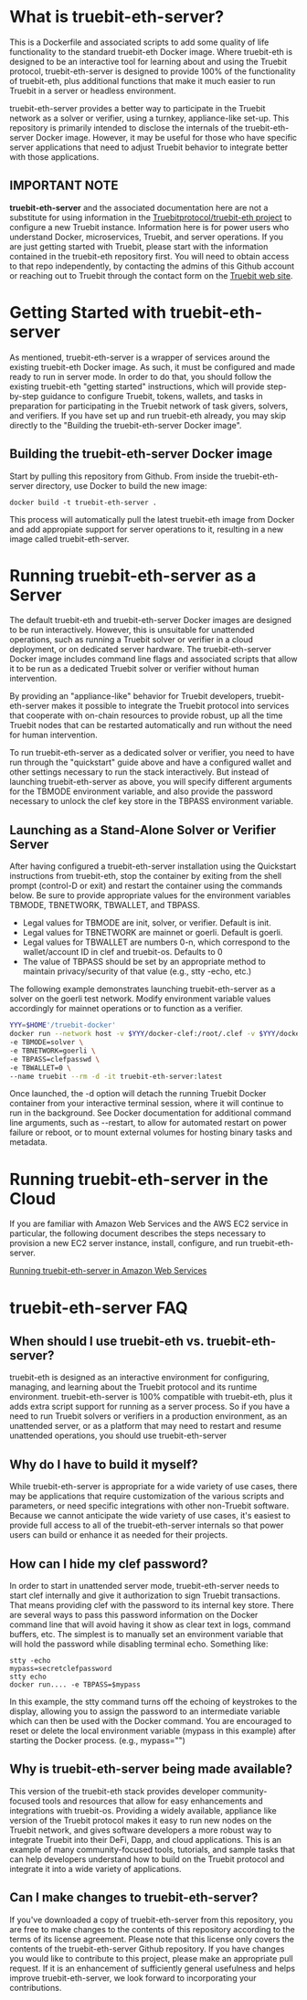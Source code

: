 # What is truebit-eth-server?
This is a Dockerfile and associated scripts to add some quality of life functionality to the standard truebit-eth Docker image. Where truebit-eth is designed to be an interactive tool for learning about and using the Truebit protocol, truebit-eth-server is designed to provide 100% of the functionality of truebit-eth, plus additional functions that make it much easier to run Truebit in a server or headless environment.

truebit-eth-server provides a better way to participate in the Truebit network as a solver or verifier, using a turnkey, appliance-like set-up. This repository is primarily intended to disclose the internals of the truebit-eth-server Docker image. However, it may be useful for those who have specific server applications that need to adjust Truebit behavior to integrate better with those applications.

## IMPORTANT NOTE
**truebit-eth-server** and the associated documentation here are not a substitute for using information in the [Truebitprotocol/truebit-eth project](https://github.com/TruebitProtocol/truebit-eth)
to configure a new Truebit instance. Information here is for power users who understand Docker, microservices, Truebit, and server operations. If you are just getting started with Truebit, please start with the information contained in the truebit-eth repository first. You will need to obtain access to that repo independently, by contacting the admins of this Github account or reaching out to Truebit through the contact form on the [Truebit web site](https://www.truebit.io/#connect).

# Getting Started with truebit-eth-server
As mentioned, truebit-eth-server is a wrapper of services around the existing truebit-eth Docker image. As such, it must be configured and made ready to run in server mode. In order to do that, you should follow the existing truebit-eth "getting started" instructions, which will provide step-by-step guidance to configure Truebit, tokens, wallets, and tasks in preparation for participating in the Truebit network of task givers, solvers, and verifiers. If you have set up and run truebit-eth already, you may skip directly to the "Building the truebit-eth-server Docker image".

## Building the truebit-eth-server Docker image
Start by pulling this repository from Github. From inside the truebit-eth-server directory, use Docker to build the new image:
```
docker build -t truebit-eth-server .
```
This process will automatically pull the latest truebit-eth image from Docker and add appropiate support for server operations to it, resulting in a new image called truebit-eth-server.

# Running truebit-eth-server as a Server

The default truebit-eth and truebit-eth-server Docker images are designed to be run interactively. However, this is unsuitable for unattended operations, such as running a Truebit solver or verifier in a cloud deployment, or on dedicated server hardware. The truebit-eth-server Docker image includes command line flags and associated scripts that allow it to be run as a dedicated Truebit solver or verifier without human intervention.

By providing an "appliance-like" behavior for Truebit developers, truebit-eth-server makes it possible to integrate the Truebit protocol into services that cooperate with on-chain resources to provide robust, up all the time Truebit nodes that can be restarted automatically and run without the need for human intervention.

To run truebit-eth-server as a dedicated solver or verifier, you need to have run through the "quickstart" guide above and have a configured wallet and other settings necessary to run the stack interactively. But instead of launching truebit-eth-server as above, you will specify different arguments for the TBMODE environment variable, and also provide the password necessary to unlock the clef key store in the TBPASS environment variable.

## Launching as a Stand-Alone Solver or Verifier Server

After having configured a truebit-eth-server installation using the Quickstart instructions from truebit-eth, stop the container by exiting from the shell prompt (control-D or exit) and restart the container using the commands below. Be sure to provide appropriate values for the environment variables TBMODE, TBNETWORK, TBWALLET, and TBPASS.

  * Legal values for TBMODE are init, solver, or verifier. Default is init.
  * Legal values for TBNETWORK are mainnet or goerli. Default is goerli.
  * Legal values for TBWALLET are numbers 0-n, which correspond to the wallet/account ID in clef and truebit-os. Defaults to 0
  * The value of TBPASS should be set by an appropriate method to maintain privacy/security of that value (e.g., stty -echo, etc.)

The following example demonstrates launching truebit-eth-server as a solver on the goerli test network. Modify environment variable values accordingly for mainnet operations or to function as a verifier.

```bash
YYY=$HOME'/truebit-docker'
docker run --network host -v $YYY/docker-clef:/root/.clef -v $YYY/docker-geth:/root/.ethereum -v $YYY/docker-ipfs:/root/.ipfs \
-e TBMODE=solver \
-e TBNETWORK=goerli \
-e TBPASS=clefpasswd \
-e TBWALLET=0 \
--name truebit --rm -d -it truebit-eth-server:latest
```

Once launched, the -d option will detach the running Truebit Docker container from your interactive terminal session, where it will continue to run in the background. See Docker documentation for additional command line arguments, such as --restart, to allow for automated restart on power failure or reboot, or to mount external volumes for hosting binary tasks and metadata.

# Running truebit-eth-server in the Cloud
If you are familiar with Amazon Web Services and the AWS EC2 service in particular, the following document describes the steps necessary to provision a new EC2 server instance, install, configure, and run truebit-eth-server.

[Running truebit-eth-server in Amazon Web Services](docs/AWS_Howto.md)

# truebit-eth-server FAQ
## When should I use truebit-eth vs. truebit-eth-server?
truebit-eth is designed as an interactive environment for configuring, managing, and learning about the Truebit protocol and its runtime environment. truebit-eth-server is 100% compatible with truebit-eth, plus it adds extra script support for running as a server process. So if you have a need to run Truebit solvers or verifiers in a production environment, as an unattended server, or as a platform that may need to restart and resume unattended operations, you should use truebit-eth-server

## Why do I have to build it myself?
While truebit-eth-server is appropriate for a wide variety of use cases, there may be applications that require customization of the various scripts and parameters, or need specific integrations with other non-Truebit software. Because we cannot anticipate the wide variety of use cases, it's easiest to provide full access to all of the truebit-eth-server internals so that power users can build or enhance it as needed for their projects.

## How can I hide my clef password?
In order to start in unattended server mode, truebit-eth-server needs to start clef internally and give it authorization to sign Truebit transactions. That means providing clef with the password to its internal key store. There are several ways to pass this password information on the Docker command line that will avoid having it show as clear text in logs, command buffers, etc. The simplest is to manually set an environment variable that will hold the password while disabling terminal echo. Something like:
```
stty -echo
mypass=secretclefpassword
stty echo
docker run.... -e TBPASS=$mypass
```
In this example, the stty command turns off the echoing of keystrokes to the display, allowing you to assign the password to an intermediate variable which can then be used with the Docker command. You are encouraged to reset or delete the local environment variable (mypass in this example) after starting the Docker process. (e.g., mypass="")

## Why is truebit-eth-server being made available?
This version of the truebit-eth stack provides developer community-focused tools and resources that allow for easy enhancements and integrations with truebit-os. Providing a widely available, appliance like version of the Truebit protocol makes it easy to run new nodes on the Truebit network, and gives software developers a more robust way to integrate Truebit into their DeFi, Dapp, and cloud applications. This is an example of many community-focused tools, tutorials, and sample tasks that can help developers understand how to build on the Truebit protocol and integrate it into a wide variety of applications.

## Can I make changes to truebit-eth-server?
If you've downloaded a copy of truebit-eth-server from this repository, you are free to make changes to the contents of this repository according to the terms of its license agreement. Please note that this license only covers the contents of the truebit-eth-server Github repository. If you have changes you would like to contribute to this project, please make an appropriate pull request. If it is an enhancement of sufficiently general usefulness and helps improve truebit-eth-server, we look forward to incorporating your contributions.